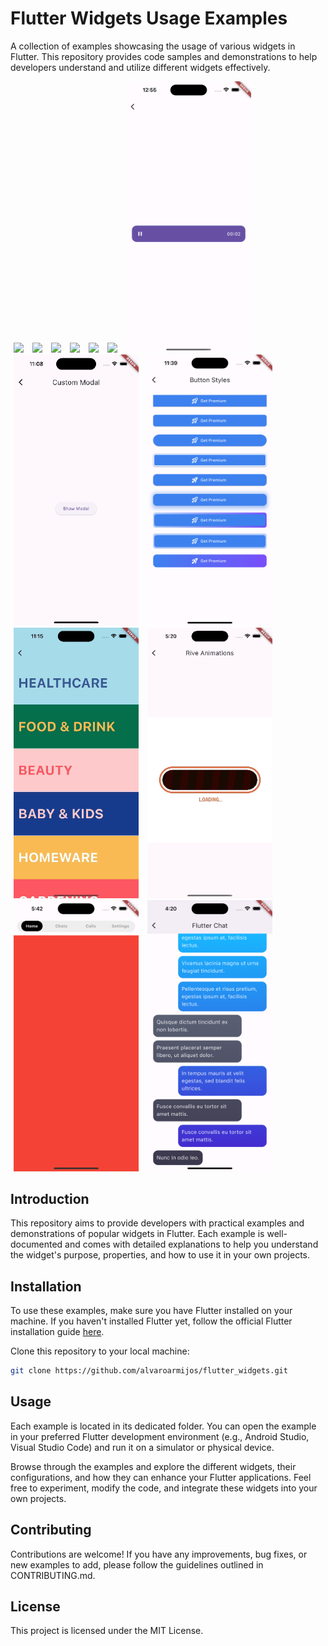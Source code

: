 # Flutter Widgets Usage Examples

A collection of examples showcasing the usage of various widgets in Flutter. This repository provides code samples and demonstrations to help developers understand and utilize different widgets effectively.

<p>
    <img src="./docs/sliver_app_bar.png" width="200"/ hspace="5"> 
    <img src="./docs/tab_bar_page_selector.png" width="200"/ hspace="5">
    <img src="./docs/water_animation.png" width="200"/ hspace="5">
    <img src="./docs/ripple_animation.png" width="200"/ hspace="5">
    <img src="./docs/sliders.png" width="200"/ hspace="5">
    <img src="./docs/loading_variants.png" width="200"/ hspace="5">
    <img src="./docs/play_animated_button.png" width="200"/ hspace="5">
    <img src="./docs/custom_modal.gif" width="200"/ hspace="5">
    <img src="./docs/button_styles.png" width="200"/ hspace="5">
    <img src="./docs/menu_ui_animation.gif" width="200"/ hspace="5">
    <img src="./docs/miner_loading.gif" width="200"/ hspace="5">
    <img src="./docs/tab_bar_view.png" width="200"/ hspace="5">
    <img src="./docs/chat.png" width="200"/ hspace="5">
</p>

## Introduction

This repository aims to provide developers with practical examples and demonstrations of popular widgets in Flutter. Each example is well-documented and comes with detailed explanations to help you understand the widget's purpose, properties, and how to use it in your own projects.

## Installation

To use these examples, make sure you have Flutter installed on your machine. If you haven't installed Flutter yet, follow the official Flutter installation guide [here](https://flutter.dev/docs/get-started/install).

Clone this repository to your local machine:

```bash
git clone https://github.com/alvaroarmijos/flutter_widgets.git

```

## Usage
Each example is located in its dedicated folder. You can open the example in your preferred Flutter development environment (e.g., Android Studio, Visual Studio Code) and run it on a simulator or physical device.

Browse through the examples and explore the different widgets, their configurations, and how they can enhance your Flutter applications. Feel free to experiment, modify the code, and integrate these widgets into your own projects.

## Contributing
Contributions are welcome! If you have any improvements, bug fixes, or new examples to add, please follow the guidelines outlined in CONTRIBUTING.md.

## License
This project is licensed under the MIT License.
